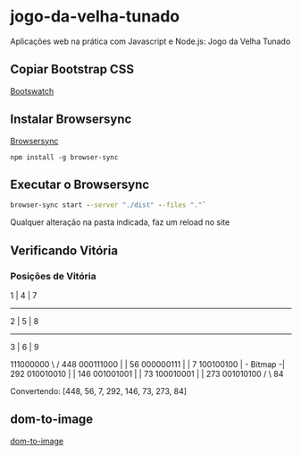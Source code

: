 # jogo-da-velha-tunado

Aplicações web na prática com Javascript e Node.js: Jogo da Velha Tunado

## Copiar Bootstrap CSS

[Bootswatch](https://bootswatch.com/)

## Instalar Browsersync

[Browsersync](https://browsersync.io/)

```npm
npm install -g browser-sync
```

## Executar o Browsersync

```cmd
browser-sync start --server "./dist" --files "."`
```

Qualquer alteração na pasta indicada, faz um reload no site

## Verificando Vitória

### Posições de Vitória

1 | 4 | 7
_________
2 | 5 | 8
_________
3 | 6 | 9

111000000  \            / 448
000111000   |           |  56
000000111   |           |   7
100100100   | - Bitmap -| 292
010010010   |           | 146
001001001   |           |  73
100010001   |           | 273
001010100  /            \  84

Convertendo: [448, 56, 7, 292, 146, 73, 273, 84]

## dom-to-image

[dom-to-image](https://github.com/tsayen/dom-to-image)
